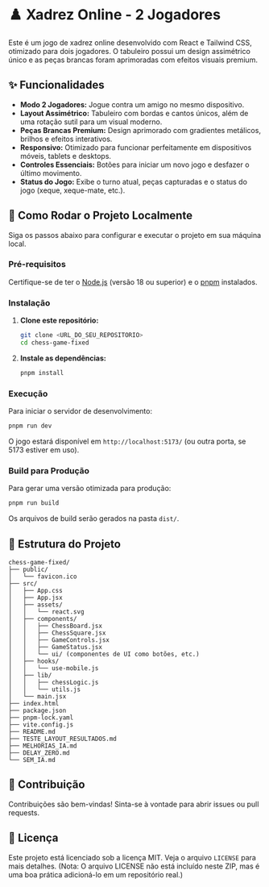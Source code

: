 # ♟️ Xadrez Online - 2 Jogadores

Este é um jogo de xadrez online desenvolvido com React e Tailwind CSS, otimizado para dois jogadores. O tabuleiro possui um design assimétrico único e as peças brancas foram aprimoradas com efeitos visuais premium.

## ✨ Funcionalidades

- **Modo 2 Jogadores:** Jogue contra um amigo no mesmo dispositivo.
- **Layout Assimétrico:** Tabuleiro com bordas e cantos únicos, além de uma rotação sutil para um visual moderno.
- **Peças Brancas Premium:** Design aprimorado com gradientes metálicos, brilhos e efeitos interativos.
- **Responsivo:** Otimizado para funcionar perfeitamente em dispositivos móveis, tablets e desktops.
- **Controles Essenciais:** Botões para iniciar um novo jogo e desfazer o último movimento.
- **Status do Jogo:** Exibe o turno atual, peças capturadas e o status do jogo (xeque, xeque-mate, etc.).

## 🚀 Como Rodar o Projeto Localmente

Siga os passos abaixo para configurar e executar o projeto em sua máquina local.

### Pré-requisitos

Certifique-se de ter o [Node.js](https://nodejs.org/en/) (versão 18 ou superior) e o [pnpm](https://pnpm.io/installation) instalados.

### Instalação

1. **Clone este repositório:**
   ```bash
   git clone <URL_DO_SEU_REPOSITORIO>
   cd chess-game-fixed
   ```

2. **Instale as dependências:**
   ```bash
   pnpm install
   ```

### Execução

Para iniciar o servidor de desenvolvimento:

```bash
pnpm run dev
```

O jogo estará disponível em `http://localhost:5173/` (ou outra porta, se 5173 estiver em uso).

### Build para Produção

Para gerar uma versão otimizada para produção:

```bash
pnpm run build
```

Os arquivos de build serão gerados na pasta `dist/`.

## 📄 Estrutura do Projeto

```
chess-game-fixed/
├── public/
│   └── favicon.ico
├── src/
│   ├── App.css
│   ├── App.jsx
│   ├── assets/
│   │   └── react.svg
│   ├── components/
│   │   ├── ChessBoard.jsx
│   │   ├── ChessSquare.jsx
│   │   ├── GameControls.jsx
│   │   ├── GameStatus.jsx
│   │   └── ui/ (componentes de UI como botões, etc.)
│   ├── hooks/
│   │   └── use-mobile.js
│   ├── lib/
│   │   ├── chessLogic.js
│   │   └── utils.js
│   └── main.jsx
├── index.html
├── package.json
├── pnpm-lock.yaml
├── vite.config.js
├── README.md
├── TESTE_LAYOUT_RESULTADOS.md
├── MELHORIAS_IA.md
├── DELAY_ZERO.md
└── SEM_IA.md
```

## 🤝 Contribuição

Contribuições são bem-vindas! Sinta-se à vontade para abrir issues ou pull requests.

## 📜 Licença

Este projeto está licenciado sob a licença MIT. Veja o arquivo `LICENSE` para mais detalhes. (Nota: O arquivo LICENSE não está incluído neste ZIP, mas é uma boa prática adicioná-lo em um repositório real.)


